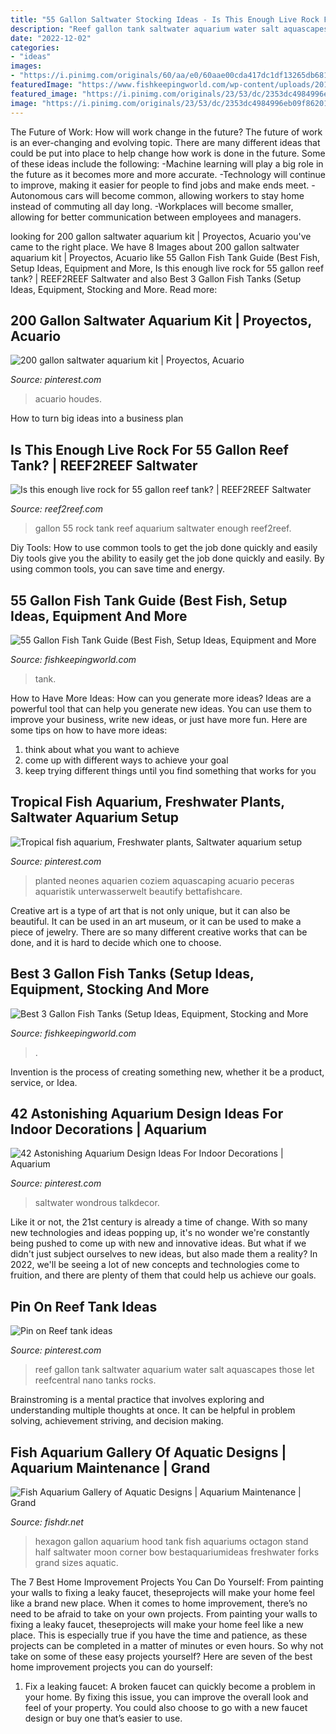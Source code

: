 ```yaml
---
title: "55 Gallon Saltwater Stocking Ideas - Is This Enough Live Rock For 55 Gallon Reef Tank?"
description: "Reef gallon tank saltwater aquarium water salt aquascapes those let reefcentral nano tanks rocks"
date: "2022-12-02"
categories:
- "ideas"
images:
- "https://i.pinimg.com/originals/60/aa/e0/60aae00cda417dc1df13265db681fd3d.jpg"
featuredImage: "https://www.fishkeepingworld.com/wp-content/uploads/2019/08/Best-3-Gallon-Fish-Tanks-Setup-Ideas-Equipment-Stocking-and-More-Cover.jpg"
featured_image: "https://i.pinimg.com/originals/23/53/dc/2353dc4984996eb09f862017b2375b93.jpg"
image: "https://i.pinimg.com/originals/23/53/dc/2353dc4984996eb09f862017b2375b93.jpg"
---
```



The Future of Work: How will work change in the future?
The future of work is an ever-changing and evolving topic. There are many different ideas that could be put into place to help change how work is done in the future. Some of these ideas include the following: 
-Machine learning will play a big role in the future as it becomes more and more accurate. 
-Technology will continue to improve, making it easier for people to find jobs and make ends meet. 
-Autonomous cars will become common, allowing workers to stay home instead of commuting all day long. 
-Workplaces will become smaller, allowing for better communication between employees and managers.

	

		
looking for 200 gallon saltwater aquarium kit | Proyectos, Acuario you've came to the right place. We have 8 Images about 200 gallon saltwater aquarium kit | Proyectos, Acuario like 55 Gallon Fish Tank Guide (Best Fish, Setup Ideas, Equipment and More, Is this enough live rock for 55 gallon reef tank? | REEF2REEF Saltwater and also Best 3 Gallon Fish Tanks (Setup Ideas, Equipment, Stocking and More. Read more:
		
    
## 200 Gallon Saltwater Aquarium Kit | Proyectos, Acuario

<img loading=lazy src="https://i.pinimg.com/originals/60/aa/e0/60aae00cda417dc1df13265db681fd3d.jpg" onerror="this.onerror=null;this.src='https://tse2.mm.bing.net/th?id=OIP.B63Mt2GmghD-hv5sm_-FJgHaE2&amp;pid=15.1';" alt="200 gallon saltwater aquarium kit | Proyectos, Acuario">

_Source: pinterest.com_

>acuario houdes. 

	

How to turn big ideas into a business plan
 

    
## Is This Enough Live Rock For 55 Gallon Reef Tank? | REEF2REEF Saltwater

<img loading=lazy src="https://www.reef2reef.com/attachments/img-20140814-wa0000-jpg.170950/" onerror="this.onerror=null;this.src='https://tse3.mm.bing.net/th?id=OIP.keoBSAWWiGVVjH0oQdaUZgHaEK&amp;pid=15.1';" alt="Is this enough live rock for 55 gallon reef tank? | REEF2REEF Saltwater">

_Source: reef2reef.com_

>gallon 55 rock tank reef aquarium saltwater enough reef2reef. 

	

Diy Tools: How to use common tools to get the job done quickly and easily
Diy tools give you the ability to easily get the job done quickly and easily. By using common tools, you can save time and energy.

    
## 55 Gallon Fish Tank Guide (Best Fish, Setup Ideas, Equipment And More

<img loading=lazy src="https://www.fishkeepingworld.com/wp-content/uploads/2019/08/55-Gallon-Fish-Tank-Guide-Best-Fish-Setup-Ideas-Equipment-and-More-Banner.jpg" onerror="this.onerror=null;this.src='https://tse1.mm.bing.net/th?id=OIP.YwSTo5KCa1A5Ht7odYUBSQHaE7&amp;pid=15.1';" alt="55 Gallon Fish Tank Guide (Best Fish, Setup Ideas, Equipment and More">

_Source: fishkeepingworld.com_

>tank. 

	

How to Have More Ideas: How can you generate more ideas?
Ideas are a powerful tool that can help you generate new ideas. You can use them to improve your business, write new ideas, or just have more fun. Here are some tips on how to have more ideas: 
1. think about what you want to achieve 
2. come up with different ways to achieve your goal 
3. keep trying different things until you find something that works for you 

    
## Tropical Fish Aquarium, Freshwater Plants, Saltwater Aquarium Setup

<img loading=lazy src="https://i.pinimg.com/originals/dc/41/5b/dc415b0c3e1699d37c27c9babc3a528a.jpg" onerror="this.onerror=null;this.src='https://tse3.mm.bing.net/th?id=OIP.oBfrEBMFtBtIS5eA0vo5SgHaE6&amp;pid=15.1';" alt="Tropical fish aquarium, Freshwater plants, Saltwater aquarium setup">

_Source: pinterest.com_

>planted neones aquarien coziem aquascaping acuario peceras aquaristik unterwasserwelt beautify bettafishcare. 

	

Creative art is a type of art that is not only unique, but it can also be beautiful. It can be used in an art museum, or it can be used to make a piece of jewelry. There are so many different creative works that can be done, and it is hard to decide which one to choose.

    
## Best 3 Gallon Fish Tanks (Setup Ideas, Equipment, Stocking And More

<img loading=lazy src="https://www.fishkeepingworld.com/wp-content/uploads/2019/08/Best-3-Gallon-Fish-Tanks-Setup-Ideas-Equipment-Stocking-and-More-Cover.jpg" onerror="this.onerror=null;this.src='https://tse2.mm.bing.net/th?id=OIP.Fx5tVb_wM3g43RxWGGhdrQHaE7&amp;pid=15.1';" alt="Best 3 Gallon Fish Tanks (Setup Ideas, Equipment, Stocking and More">

_Source: fishkeepingworld.com_

>. 

	

Invention is the process of creating something new, whether it be a product, service, or Idea.

    
## 42 Astonishing Aquarium Design Ideas For Indoor Decorations | Aquarium

<img loading=lazy src="https://i.pinimg.com/originals/5a/be/17/5abe1728b2acf51c943d3fcc9e0c2ea1.jpg" onerror="this.onerror=null;this.src='https://tse3.mm.bing.net/th?id=OIP.bBy9KRDbTjTM0pYpx3J5TwHaJ3&amp;pid=15.1';" alt="42 Astonishing Aquarium Design Ideas For Indoor Decorations | Aquarium">

_Source: pinterest.com_

>saltwater wondrous talkdecor. 

	

Like it or not, the 21st century is already a time of change. With so many new technologies and ideas popping up, it's no wonder we're constantly being pushed to come up with new and innovative ideas. But what if we didn't just subject ourselves to new ideas, but also made them a reality? In 2022, we'll be seeing a lot of new concepts and technologies come to fruition, and there are plenty of them that could help us achieve our goals.

    
## Pin On Reef Tank Ideas

<img loading=lazy src="https://i.pinimg.com/originals/23/53/dc/2353dc4984996eb09f862017b2375b93.jpg" onerror="this.onerror=null;this.src='https://tse4.mm.bing.net/th?id=OIP.qodZZniofSmxj80vfPw1gwHaCg&amp;pid=15.1';" alt="Pin on Reef tank ideas">

_Source: pinterest.com_

>reef gallon tank saltwater aquarium water salt aquascapes those let reefcentral nano tanks rocks. 

	

Brainstroming is a mental practice that involves exploring and understanding multiple thoughts at once. It can be helpful in problem solving, achievement striving, and decision making.

    
## Fish Aquarium Gallery Of Aquatic Designs | Aquarium Maintenance | Grand

<img loading=lazy src="https://www.fishdr.net/images/_Portfolio033.jpg" onerror="this.onerror=null;this.src='https://tse4.mm.bing.net/th?id=OIP.BhIbps6U2Cw-TmSlwwRyPgHaFj&amp;pid=15.1';" alt="Fish Aquarium Gallery of Aquatic Designs | Aquarium Maintenance | Grand">

_Source: fishdr.net_

>hexagon gallon aquarium hood tank fish aquariums octagon stand half saltwater moon corner bow bestaquariumideas freshwater forks grand sizes aquatic. 

	

The 7 Best Home Improvement Projects You Can Do Yourself: From painting your walls to fixing a leaky faucet, theseprojects will make your home feel like a brand new place.
When it comes to home improvement, there’s no need to be afraid to take on your own projects. From painting your walls to fixing a leaky faucet, theseprojects will make your home feel like a new place. This is especially true if you have the time and patience, as these projects can be completed in a matter of minutes or even hours. So why not take on some of these easy projects yourself? Here are seven of the best home improvement projects you can do yourself: 
1. Fix a leaking faucet: A broken faucet can quickly become a problem in your home. By fixing this issue, you can improve the overall look and feel of your property. You could also choose to go with a new faucet design or buy one that’s easier to use.


